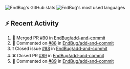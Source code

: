 ![EndBug's GitHub stats](https://github-readme-stats.vercel.app/api?username=endbug&show_icons=true)
![EndBug's most used languages](https://github-readme-stats.vercel.app/api/top-langs/?username=endbug&layout=compact)

## ⚡ Recent Activity

<!--START_SECTION:activity-->
1. 🎉 Merged PR [#90](https://github.com//EndBug/add-and-commit/pull/90) in [EndBug/add-and-commit](https://github.com//EndBug/add-and-commit)
2. 💬 Commented on [#88](https://github.com//EndBug/add-and-commit/issues/88) in [EndBug/add-and-commit](https://github.com//EndBug/add-and-commit)
3. ❗️ Closed issue [#88](https://github.com//EndBug/add-and-commit/issues/88) in [EndBug/add-and-commit](https://github.com//EndBug/add-and-commit)
4. ❌ Closed PR [#89](https://github.com//EndBug/add-and-commit/pull/89) in [EndBug/add-and-commit](https://github.com//EndBug/add-and-commit)
5. 💬 Commented on [#89](https://github.com//EndBug/add-and-commit/issues/89) in [EndBug/add-and-commit](https://github.com//EndBug/add-and-commit)
<!--END_SECTION:activity-->
